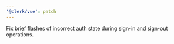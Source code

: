 ```yaml
---
'@clerk/vue': patch
---
```


Fix brief flashes of incorrect auth state during sign-in and sign-out operations.